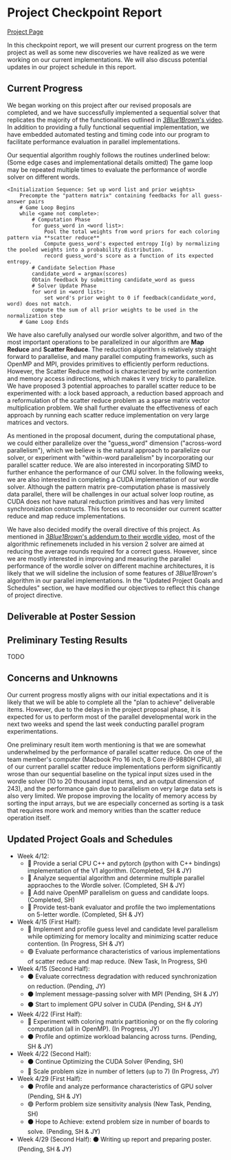 # Project Checkpoint Report
[Project Page](https://joel99.github.io/parallel_final/)

In this checkpoint report, we will present our current progress on the term project as well as some new discoveries we have realized as we were working on our current implementations. We will also discuss potential updates in our project schedule in this report.

## Current Progress

We began working on this project after our revised proposals are completed, and we have successfully implemented a sequential solver that replicates the majority of the functionalities outlined in [_3Blue1Brown_'s video](https://www.youtube.com/watch?v=v68zYyaEmEA). In addition to providing a fully functional sequential implementation, we have embedded automated testing and timing code into our program to facilitate performance evaluation in parallel implementations.

Our sequential algorithm roughly follows the routines underlined below: (Some edge cases and implementational details omitted) The game loop may be repeated multiple times to evaluate the performance of wordle solver on different words.
```
<Initialization Sequence: Set up word list and prior weights>
    Precompte the "pattern matrix" containing feedbacks for all guess-answer pairs
    # Game Loop Begins
    while <game not complete>:
        # Computation Phase
        for guess_word in <word list>:
            Pool the total weights from word priors for each coloring pattern via **scatter reduce**
            Compute guess_word's expected entropy I(g) by normalizing the pooled weights into a probability distribution.
            record guess_word's score as a function of its expected entropy.
        # Candidate Selection Phase
        candidate_word = argmax(scores)
        Obtain feedback by submitting candidate_word as guess
        # Solver Update Phase
        for word in <word list>:
            set word's prior weight to 0 if feedback(candidate_word, word) does not match.
        compute the sum of all prior weights to be used in the normalization step
    # Game Loop Ends
```

We have also carefully analysed our wordle solver algorithm, and two of the most important operations to be parallelized in our algorithm are **Map Reduce** and **Scatter Reduce**. The reduction algorithm is relatively straight forward to parallelise, and many parallel computing frameworks, such as OpenMP and MPI, provides primitives to efficiently perform reductions. However, the Scatter Reduce method is characterized by write contention and memory access indirections, which makes it very tricky to parallelize. We have proposed 3 potential approaches to parallel scatter reduce to be experimented with: a lock based approach, a reduction based approach and a reformulation of the scatter reduce problem as a sparse matrix vector multiplication problem. We shall further evaluate the effectiveness of each approach by running each scatter reduce implementation on very large matrices and vectors.

As mentioned in the proposal document, during the computational phase, we could either parallelize over the "guess_word" dimension ("across-word parallelism"), which we believe is the natural approach to parallelize our solver, or experiment with "within-word parallelism" by incorporating our parallel scatter reduce. We are also interested in incorporating SIMD to further enhance the performance of our CMU solver. In the following weeks, we are also interested in completing a CUDA implementation of our wordle solver. Although the pattern matrix pre-computation phase is massively data parallel, there will be challenges in our actual solver loop routine, as CUDA does not have natural reduction primitives and has very limited synchronization constructs. This forces us to reconsider our current scatter reduce and map reduce implementations.

We have also decided modify the overall directive of this project. As mentioned in [_3Blue1Brown_'s addendum to their wordle video](https://www.youtube.com/watch?v=fRed0Xmc2Wg), most of the algorithmic refinemenets included in his version 2 solver are aimed at reducing the average rounds required for a correct guess. However, since we are mostly interested in improving and measuring the parallel performance of the wordle solver on different machine architectures, it is likely that we will sideline the inclusion of some features of _3Blue1Brown_'s algorithm in our parallel implementations. In the "Updated Project Goals and Schedules" section, we have modified our objectives to reflect this change of project directive.

## Deliverable at Poster Session

## Preliminary Testing Results
TODO

## Concerns and Unknowns

Our current progress mostly aligns with our initial expectations and it is likely that we will be able to complete all the "plan to achieve" deliverable items. However, due to the delays in the project proposal phase, it is expected for us to perform most of the parallel developmental work in the next two weeks and spend the last week conducting parallel program experimentations.

One preliminary result item worth mentioning is that we are somewhat underwhelmed by the performance of parallel scatter reduce. On one of the team member's computer (Macbook Pro 16 inch, 8 Core i9-9880H CPU), all of our current parallel scatter reduce implementations perform significantly wrose than our sequential baseline on the typical input sizes used in the wordle solver (10 to 20 thousand input items, and an output dimension of 243), and the performance gain due to parallelism on very large data sets is also very limited. We propose improving the locality of memory access by sorting the input arrays, but we are especially concerned as sorting is a task that requires more work and memory writies than the scatter reduce operation itself.




## Updated Project Goals and Schedules
- Week 4/12:
  - 🔴 Provide a serial CPU C++ and pytorch (python with C++ bindings) implementation of the V1 algorithm. (Completed, SH & JY)
  - 🔴 Analyze sequential algorithm and determine multiple parallel appraoches to the Wordle solver. (Completed, SH & JY)
  - 🔴 Add naive OpenMP parallelism on guess and candidate loops. (Completed, SH)
  - 🔴 Provide test-bank evaluator and profile the two implementations on 5-letter wordle. (Completed, SH & JY)
- Week 4/15 (First Half):
  - 🔵 Implement and profile guess level and candidate level parallelism while optimizing for memory locality and minimizing scatter reduce contention. (In Progress, SH & JY)
  - 🟢 Evaluate performance characteristics of various implementations of scatter reduce and map reduce. (New Task, In Progress, SH)
- Week 4/15 (Second Half):
  - ⚫ Evaluate correctness degradation with reduced synchronization on reduction. (Pending, JY)
  - ⚫ Implement message-passing solver with MPI (Pending, SH & JY)
  - ⚫ Start to implement GPU solver in CUDA (Pending, SH & JY)
- Week 4/22 (First Half):
  - 🔵 Experiment with coloring matrix partitioning or on the fly coloring computation (all in OpenMP). (In Progress, JY)
  - ⚫ Profile and optimize workload balancing across turns. (Pending, SH & JY)
- Week 4/22 (Second Half):
  - ⚫ Continue Optimizing the CUDA Solver (Pending, SH)
  - 🔵 Scale problem size in number of letters (up to 7) (In Progress, JY)
- Week 4/29 (First Half):
  - ⚫ Profile and analyze performance characteristics of GPU solver (Pending, SH & JY)
  - 🟢 Perform problem size sensitivity analysis (New Task, Pending, SH)
  - ⚫ Hope to Achieve: extend problem size in number of boards to solve. (Pending, SH & JY)
- Week 4/29 (Second Half): 
  ⚫ Writing up report and preparing poster. (Pending, SH & JY)
